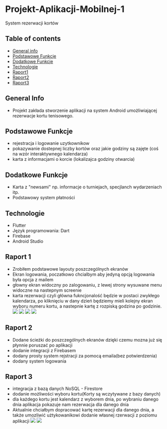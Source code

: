 # Projekt-Aplikacji-Mobilnej-1
System rezerwacji kortów


## Table of contents
* [General info](#general-info)
* [Podstawowe Funkcje](#podstawowe-funkcje)
* [Dodatkowe Funkcje](#dodatkowe-funkcje)
* [Technologie](#technologie)
* [Raport1](#raport-1)
* [Raport2](#raport-2)
* [Raport3](#raport-3)

## General Info
* Projekt zakłada stworzenie aplikacji na system Android umożliwiającej rezerwacje kortu tenisowego.


## Podstawowe Funkcje
* rejestracja i logowanie uzytkownikow
* pokazywanie dostepnej liczby kortów oraz jakie godziny są zajęte (coś na wzór interaktywnego kalendarza)
* karta z informacjami o korcie (lokalizajca godziny otwarcia)

## Dodatkowe Funkcje
* Karta z "newsami" np. informacje o turniejach, specjlanch wydarzeniach itp.
* Podstawowy system płatności


## Technologie
* Flutter
* Język programowania: Dart
* Firebase
* Android Studio
	
## Raport 1
* Zrobiłem podstawowe layouty poszczególnych ekranów
* Ekran logowania, poczatkowo chcialbym aby jedyną opcją logowania była opcja z mailem
* głowny ekran widoczny po zalogowaniu, z lewej strony wysuwane menu widoczne na nastepnym screenie
* karta rezerwacji czyli główna fukncjonalość będzie w postaci zwykłego kalendarza, po kliknięciu w dany dzień będziemy mieli kolejny ekran wyboru numeru kortu, a nastepnie kartę z rozpiską godzina po godzinie.
![](login_screen.png)
![](main_screen.png)
![](main_2_screen.png)
![](reservation_screen.png)

## Raport 2
* Dodane ścieżki do poszczególnych ekranów dzięki czemu mozna już się płynnie poruszać po aplikacji
* dodanie integracji z Firebasem
* dodany prosty system rejstracji za pomocą emaila(bez potwierdzenia)
* dodany system logowania


## Raport 3
* integracja z bazą danych NoSQL - Firestore
* dodanie możliwości wyboru kortu(Korty są wczytywane z bazy danych)
* dla każdego kortu jest kalendarz z wyborem dnia, po wybraniu danego dnia aplikacja pokazuje nam rezerwacja dla danego dnia
* Aktualnie chciałbym dopracować kartę rezerwacji dla danego dnia, a także umozliwić użtykowanikowi dodanie własnej rzerwacji z poziomu aplikacji
![](court_screen.png)
![](day_screen.png)




